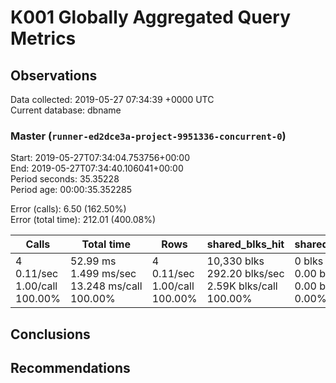 # K001 Globally Aggregated Query Metrics

## Observations ##
Data collected: 2019-05-27 07:34:39 +0000 UTC  
Current database: dbname  



### Master (`runner-ed2dce3a-project-9951336-concurrent-0`) ###
Start: 2019-05-27T07:34:04.753756+00:00  
End: 2019-05-27T07:34:40.106041+00:00  
Period seconds: 35.35228  
Period age: 00:00:35.352285  

Error (calls): 6.50 (162.50%)  
Error (total time): 212.01 (400.08%)

| Calls | Total&nbsp;time | Rows | shared_blks_hit | shared_blks_read | shared_blks_dirtied | shared_blks_written | blk_read_time | blk_write_time | kcache_reads | kcache_writes | kcache_user_time_ms | kcache_system_time |
|-------|------------|------|-----------------|------------------|---------------------|---------------------|---------------|----------------|--------------|---------------|---------------------|--------------------|
|4<br/>0.11/sec<br/>1.00/call<br/>100.00% |52.99&nbsp;ms<br/>1.499&nbsp;ms/sec<br/>13.248&nbsp;ms/call<br/>100.00% |4<br/>0.11/sec<br/>1.00/call<br/>100.00% |10,330&nbsp;blks<br/>292.20&nbsp;blks/sec<br/>2.59K&nbsp;blks/call<br/>100.00% |0&nbsp;blks<br/>0.00&nbsp;blks/sec<br/>0.00&nbsp;blks/call<br/>0.00% |0&nbsp;blks<br/>0.00&nbsp;blks/sec<br/>0.00&nbsp;blks/call<br/>0.00% |0&nbsp;blks<br/>0.00&nbsp;blks/sec<br/>0.00&nbsp;blks/call<br/>0.00% |0.00&nbsp;ms<br/>0.000&nbsp;ms/sec<br/>0.000&nbsp;ms/call<br/>0.00% |0.00&nbsp;ms<br/>0.000&nbsp;ms/sec<br/>0.000&nbsp;ms/call<br/>0.00% |0.00&nbsp;bytes<br/>0.00&nbsp;bytes/sec<br/>0.00&nbsp;bytes/call<br/>0.00% |0.00&nbsp;bytes<br/>0.00&nbsp;bytes/sec<br/>0.00&nbsp;bytes/call<br/>0.00% |0.00&nbsp;ms<br/>0.000&nbsp;ms/sec<br/>0.000&nbsp;ms/call<br/>0.00% |0.00&nbsp;ms<br/>0.000&nbsp;ms/sec<br/>0.000&nbsp;ms/call<br/>0.00%|





## Conclusions ##


## Recommendations ##


